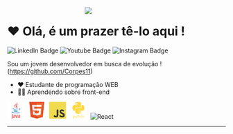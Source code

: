 <img src = "banner.gif" width = "325px" align = "right">

# ❤ Olá, é um prazer tê-lo aqui !
  <div id="badges">
  <a href = "https://github.com/Corpes11"></a>
  <img src="https://img.shields.io/badge/LinkedIn-blue?style=for-the-badge&logo=linkedin&logoColor=white" alt="LinkedIn Badge"/>
  <img src="https://img.shields.io/badge/YouTube-red?style=for-the-badge&logo=youtube&logoColor=white" alt="Youtube Badge"/>
  <img src="https://img.shields.io/badge/Instagram-blue?style=for-the-badge&logo=instagram&logoColor=white" alt="Instagram Badge"/>
</div>

Sou um jovem desenvolvedor em busca de evolução ! (https://github.com/Corpes11)

- ❤ Estudante de programação WEB 
- 👩‍💻 Aprendendo sobre front-end

<div>
  <img src="https://github.com/devicons/devicon/blob/master/icons/java/java-original-wordmark.svg" title="Java" alt="Java" width="40" height="40"/>&nbsp;
  <img src="https://github.com/devicons/devicon/blob/master/icons/html5/html5-original.svg" title="HTML5" alt="HTML" width="40" height="40"/>&nbsp;
  <img src="https://github.com/devicons/devicon/blob/master/icons/javascript/javascript-original.svg" title="JavaScript" alt="JavaScript" width="40"height="40"/>&nbsp;
  <img src="https://github.com/devicons/devicon/blob/master/icons/python/python-plain-wordmark.svg" title="Python" alt="Python" width="40" height="40"/>&nbsp;
  <img src="https://icongr.am/devicon/react-original.svg?size=128&color=currentColor" title="React" alt="React" width="40" height="40"/>&nbsp;
</div>

---
